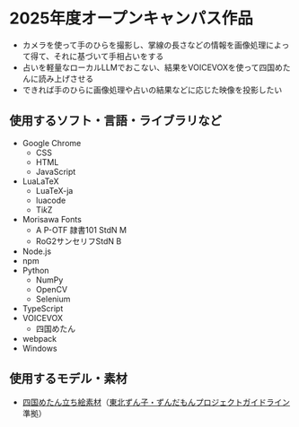 # 2025年度オープンキャンパス作品
- カメラを使って手のひらを撮影し、掌線の長さなどの情報を画像処理によって得て、それに基づいて手相占いをする
- 占いを軽量なローカルLLMでおこない、結果をVOICEVOXを使って四国めたんに読み上げさせる
- できれば手のひらに画像処理や占いの結果などに応じた映像を投影したい
## 使用するソフト・言語・ライブラリなど
- Google Chrome
  - CSS
  - HTML
  - JavaScript
- LuaLaTeX
  - LuaTeX-ja
  - luacode
  - Ti*k*Z
- Morisawa Fonts
  - A P-OTF 隷書101 StdN M
  - RoG2サンセリフStdN B
- Node.js
- npm
- Python
  - NumPy
  - OpenCV
  - Selenium
- TypeScript
- VOICEVOX
  - 四国めたん
- webpack
- Windows
## 使用するモデル・素材
- [四国めたん立ち絵素材](https://nico.ms/im10791276)（[東北ずん子・ずんだもんプロジェクトガイドライン](https://zunko.jp/guideline.html)準拠）